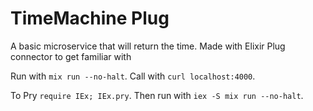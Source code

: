 # TimeMachine Plug

A basic microservice that will return the time.
Made with Elixir Plug connector to get familiar with

Run with `mix run --no-halt`.
Call with `curl localhost:4000`.

To Pry `require IEx; IEx.pry`.
Then run with `iex -S mix run --no-halt`.
